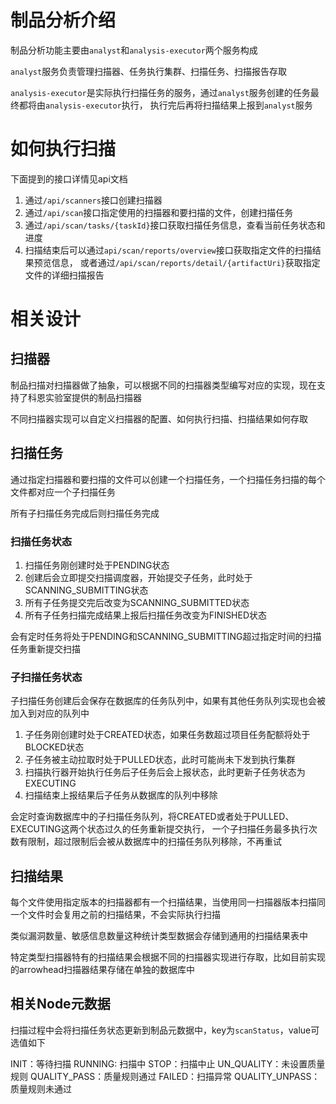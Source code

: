 # 制品分析介绍

制品分析功能主要由`analyst`和`analysis-executor`两个服务构成

`analyst`服务负责管理扫描器、任务执行集群、扫描任务、扫描报告存取

`analysis-executor`是实际执行扫描任务的服务，通过`analyst`服务创建的任务最终都将由`analysis-executor`执行，
执行完后再将扫描结果上报到`analyst`服务

# 如何执行扫描

下面提到的接口详情见api文档

1. 通过`/api/scanners`接口创建扫描器
2. 通过`/api/scan`接口指定使用的扫描器和要扫描的文件，创建扫描任务
3. 通过`/api/scan/tasks/{taskId}`接口获取扫描任务信息，查看当前任务状态和进度
4. 扫描结束后可以通过`api/scan/reports/overview`接口获取指定文件的扫描结果预览信息， 或者通过`/api/scan/reports/detail/{artifactUri}`获取指定文件的详细扫描报告

# 相关设计

## 扫描器

制品扫描对扫描器做了抽象，可以根据不同的扫描器类型编写对应的实现，现在支持了科恩实验室提供的制品扫描器

不同扫描器实现可以自定义扫描器的配置、如何执行扫描、扫描结果如何存取

## 扫描任务

通过指定扫描器和要扫描的文件可以创建一个扫描任务，一个扫描任务扫描的每个文件都对应一个子扫描任务

所有子扫描任务完成后则扫描任务完成

### 扫描任务状态

1. 扫描任务刚创建时处于PENDING状态 
2. 创建后会立即提交扫描调度器，开始提交子任务，此时处于SCANNING_SUBMITTING状态 
3. 所有子任务提交完后改变为SCANNING_SUBMITTED状态 
4. 所有子任务扫描完成结果上报后扫描任务改变为FINISHED状态

会有定时任务将处于PENDING和SCANNING_SUBMITTING超过指定时间的扫描任务重新提交扫描

### 子扫描任务状态

子扫描任务创建后会保存在数据库的任务队列中，如果有其他任务队列实现也会被加入到对应的队列中

1. 子任务刚创建时处于CREATED状态，如果任务数超过项目任务配额将处于BLOCKED状态
2. 子任务被主动拉取时处于PULLED状态，此时可能尚未下发到执行集群
3. 扫描执行器开始执行任务后子任务后会上报状态，此时更新子任务状态为EXECUTING
4. 扫描结束上报结果后子任务从数据库的队列中移除
    
会定时查询数据库中的子扫描任务队列，将CREATED或者处于PULLED、EXECUTING这两个状态过久的任务重新提交执行，
一个子扫描任务最多执行次数有限制，超过限制后会被从数据库中的扫描任务队列移除，不再重试

## 扫描结果

每个文件使用指定版本的扫描器都有一个扫描结果，当使用同一扫描器版本扫描同一个文件时会复用之前的扫描结果，不会实际执行扫描

类似漏洞数量、敏感信息数量这种统计类型数据会存储到通用的扫描结果表中

特定类型扫描器特有的扫描结果会根据不同的扫描器实现进行存取，比如目前实现的arrowhead扫描器结果存储在单独的数据库中

## 相关Node元数据

扫描过程中会将扫描任务状态更新到制品元数据中，key为`scanStatus`，value可选值如下

INIT：等待扫描
RUNNING: 扫描中
STOP：扫描中止
UN_QUALITY：未设置质量规则
QUALITY_PASS：质量规则通过
FAILED：扫描异常
QUALITY_UNPASS：质量规则未通过
